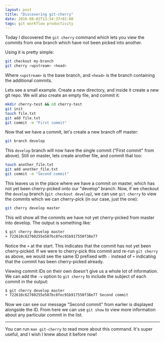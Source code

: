 ```yaml
---
layout: post
title: "Discovering git-cherry"
date: 2016-08-02T13:54:37+01:00
tags: git workflow productivity
---
```


Today I discovered the `git cherry` command which lets you view the commits
from one branch which have not been picked into another.

Using it is pretty simple:

```bash
git checkout my-branch
git cherry <upstream> <head>
```

Where `<upstream>` is the base branch, and `<head>` is the branch containing the
additional commits.

Lets see a small example. Create a new directory, and inside it create a new 
git repo. We will also create an empty file, and commit it:

```bash
mkdir cherry-test && cd cherry-test
git init
touch file.txt
git add file.txt
git commit -m "First commit"
```

Now that we have a commit, let's create a new branch off master:

```bash
git branch develop
```

This `develop` branch will now have the single commit ("First commit" from above).
Still on master, lets create another file, and commit that too:

```bash
touch another_file.txt
git add another_file.txt
git commit -m "Second commit"
```

This leaves us in the place where we have a commit on master, which has not
yet been cherry-picked onto our "develop" branch. Now, if we checkout the `develop`
branch (`git checkout develop`), we can use `git cherry` to view the commits
which we can cherry-pick (in our case, just the one):

```bash
git cherry develop master
```

This will show all the commits we have not yet cherry-picked from master into
develop. The output is something like:

```bash
$ git cherry develop master
+ 722610c62760255e587bc8fec91b917550f38e77
```

Notice the `+` at the start. This indicates that the commit has not yet been
cherry-picked. If we were to cherry-pick this commit and re-run `git cherry` as
above, we would see the same ID prefixed with `-` instead of `+` indicating
that the commit has been cherry-picked already.

Viewing commit IDs on their own doesn't give us a whole lot of information. We
can add the `-v` option to `git cherry` to include the subject of each commit
in the output:

```bash
$ git cherry develop master
+ 722610c62760255e587bc8fec91b917550f38e77 Second commit
```

Now we can see our message "Second commit" from earlier is displayed alongside
the ID. From here we can use `git show` to view more information about any
particular commit in the list.

---

You can run `man git-cherry` to read more about this command. It's super useful,
and I wish I knew about it before now!
